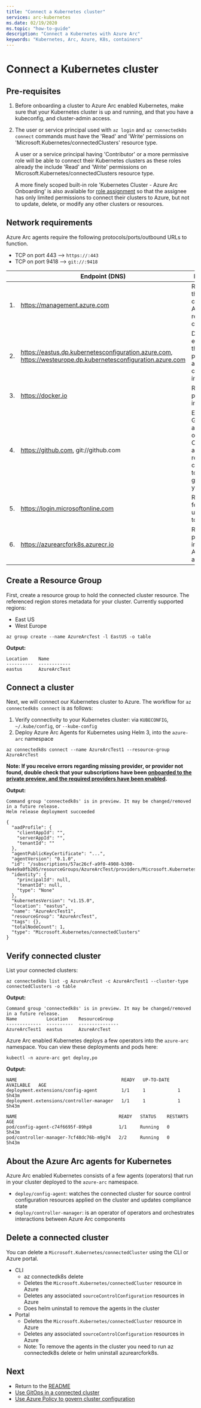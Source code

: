 ```yaml
---
title: "Connect a Kubernetes cluster"
services: arc-kubernetes
ms.date: 02/19/2020
ms.topic: "how-to-guide"
description: "Connect a Kubernetes with Azure Arc"
keywords: "Kubernetes, Arc, Azure, K8s, containers"
---
```


# Connect a Kubernetes cluster

## Pre-requisites

1. Before onboarding a cluster to Azure Arc enabled Kubernetes, make sure that your Kubernetes cluster is up and running, and that you have a kubeconfig, and cluster-admin access.

1. The user or service principal used with `az login` and `az connectedk8s connect` commands must have the 'Read' and 'Write' permissions on 'Microsoft.Kubernetes/connectedClusters' resource type.

    A user or a service principal having 'Contributor' or a more permissive role will be able to connect their Kubernetes clusters as these roles already the include 'Read' and 'Write' permissions on Microsoft.Kubernetes/connectedClusters resource type.

    A more finely scoped built-in role 'Kubernetes Cluster - Azure Arc Onboarding' is also available for [role assignment](https://docs.microsoft.com/cli/azure/role/assignment?view=azure-cli-latest#az-role-assignment-create) so that the assignee has only limited permissions to connect their clusters to Azure, but not to update, delete, or modify any other clusters or resources.

## Network requirements

Azure Arc agents require the following protocols/ports/outbound URLs to function.

* TCP on port 443 --> `https://:443`
* TCP on port 9418 --> `git://:9418`

|     | Endpoint (DNS)                                                                                               | Description                                                                                                                 |
| --- | ------------------------------------------------------------------------------------------------------------ | --------------------------------------------------------------------------------------------------------------------------- |
| 1.  | https://management.azure.com                                                                                 | Required for the agent to connect to Azure and register the cluster.                                                        |
| 2.  | https://eastus.dp.kubernetesconfiguration.azure.com, https://westeurope.dp.kubernetesconfiguration.azure.com | Data plane endpoint for the agent to push status and fetch configuration information.                                       |
| 3.  | https://docker.io                                                                                            | Required to pull container images.                                                                                          |
| 4.  | https://github.com, git://github.com                                                                         | Example GitOps repos are hosted on GitHub. Configuration agent requires connectivity to whichever git endpoint you specify. |
| 5.  | https://login.microsoftonline.com                                                                            | Required to fetch and update ARM tokens.                                                                                    |
| 6.  | https://azurearcfork8s.azurecr.io                                                                            | Required to pull container images for Azure Arc agentry.                                                                    |

## Create a Resource Group

First, create a resource group to hold the connected cluster resource. The referenced region stores metadata for your cluster. Currently supported regions:

* East US
* West Europe

```console
az group create --name AzureArcTest -l EastUS -o table
```

**Output:**

```console
Location    Name
----------  ------------
eastus      AzureArcTest
```

## Connect a cluster

Next, we will connect our Kubernetes cluster to Azure. The workflow for `az connectedk8s connect` is as follows:

1. Verify connectivity to your Kubernetes cluster: via `KUBECONFIG`, `~/.kube/config`, or `--kube-config`
1. Deploy Azure Arc Agents for Kubernetes using Helm 3, into the `azure-arc` namespace

```console
az connectedk8s connect --name AzureArcTest1 --resource-group AzureArcTest
```

__Note: If you receive errors regarding missing provider, or provider not found, double check that your subscriptions have been [onboarded to the private preview, and the required providers have been enabled](./enable-providers.md).__

**Output:**

```console
Command group 'connectedk8s' is in preview. It may be changed/removed in a future release.
Helm release deployment succeeded

{
  "aadProfile": {
    "clientAppId": "",
    "serverAppId": "",
    "tenantId": ""
  },
  "agentPublicKeyCertificate": "...",
  "agentVersion": "0.1.0",
  "id": "/subscriptions/57ac26cf-a9f0-4908-b300-9a4e9a0fb205/resourceGroups/AzureArcTest/providers/Microsoft.Kubernetes/connectedClusters/AzureArcTest1",
  "identity": {
    "principalId": null,
    "tenantId": null,
    "type": "None"
  },
  "kubernetesVersion": "v1.15.0",
  "location": "eastus",
  "name": "AzureArcTest1",
  "resourceGroup": "AzureArcTest",
  "tags": {},
  "totalNodeCount": 1,
  "type": "Microsoft.Kubernetes/connectedClusters"
}
```

## Verify connected cluster

List your connected clusters:

```console
az connectedk8s list -g AzureArcTest -c AzureArcTest1 --cluster-type connectedClusters -o table
```

**Output:**

```console
Command group 'connectedk8s' is in preview. It may be changed/removed in a future release.
Name           Location    ResourceGroup
-------------  ----------  ---------------
AzureArcTest1  eastus      AzureArcTest
```

Azure Arc enabled Kubernetes deploys a few operators into the `azure-arc` namespace. You can view these deployments and pods here:

```console
kubectl -n azure-arc get deploy,po
```

**Output:**

```console
NAME                                       READY   UP-TO-DATE   AVAILABLE   AGE
deployment.extensions/config-agent         1/1     1            1           5h43m
deployment.extensions/controller-manager   1/1     1            1           5h43m

NAME                                      READY   STATUS    RESTARTS   AGE
pod/config-agent-c74f6695f-89hp8          1/1     Running   0          5h43m
pod/controller-manager-7cf48dc76b-m9g74   2/2     Running   0          5h43m
```

## About the Azure Arc agents for Kubernetes

Azure Arc enabled Kubernetes consists of a few agents (operators) that run in your cluster deployed to the `azure-arc` namespace.

* `deploy/config-agent`: watches the connected cluster for source control configuration resources applied on the cluster and updates compliance state
* `deploy/controller-manager`: is an operator of operators and orchestrates interactions between Azure Arc components

## Delete a connected cluster

You can delete a `Microsoft.Kubernetes/connectedCluster` using the CLI or Azure portal.

* CLI
  * az connectedk8s delete
  * Deletes the `Microsoft.Kubernetes/connectedCluster` resource in Azure
  * Deletes any associated `sourceControlConfiguration` resources in Azure
  * Does helm uninstall to remove the agents in the cluster
* Portal
  * Deletes the `Microsoft.Kubernetes/connectedCluster` resource in Azure
  * Deletes any associated `sourceControlConfiguration` resources in Azure
  * Note: To remove the agents in the cluster you need to run az connectedk8s delete or helm uninstall azurearcfork8s.

## Next

* Return to the [README](../README.md)
* [Use GitOps in a connected cluster](./use-gitops-in-connected-cluster.md)
* [Use Azure Policy to govern cluster configuration](./use-azure-policy.md)
